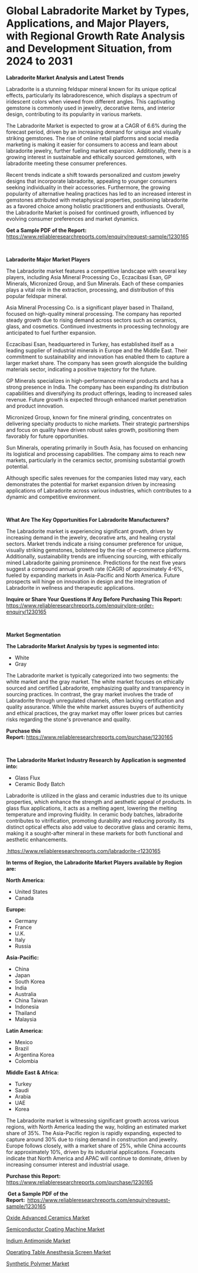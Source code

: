 <p><h1>Global Labradorite Market by Types, Applications, and Major Players, with Regional Growth Rate Analysis and Development Situation, from 2024 to 2031</h1></p><p><strong>Labradorite Market Analysis and Latest Trends</strong></p>
<p><p>Labradorite is a stunning feldspar mineral known for its unique optical effects, particularly its labradorescence, which displays a spectrum of iridescent colors when viewed from different angles. This captivating gemstone is commonly used in jewelry, decorative items, and interior design, contributing to its popularity in various markets.</p><p>The Labradorite Market is expected to grow at a CAGR of 6.6% during the forecast period, driven by an increasing demand for unique and visually striking gemstones. The rise of online retail platforms and social media marketing is making it easier for consumers to access and learn about labradorite jewelry, further fueling market expansion. Additionally, there is a growing interest in sustainable and ethically sourced gemstones, with labradorite meeting these consumer preferences. </p><p>Recent trends indicate a shift towards personalized and custom jewelry designs that incorporate labradorite, appealing to younger consumers seeking individuality in their accessories. Furthermore, the growing popularity of alternative healing practices has led to an increased interest in gemstones attributed with metaphysical properties, positioning labradorite as a favored choice among holistic practitioners and enthusiasts. Overall, the Labradorite Market is poised for continued growth, influenced by evolving consumer preferences and market dynamics.</p></p>
<p><strong>Get a Sample PDF of the Report:&nbsp;</strong> <a href="https://www.reliableresearchreports.com/enquiry/request-sample/1230165?utm_campaign=13&utm_medium=2&utm_source=Github&utm_content=ia&utm_term=10112024&utm_id=labradorite">https://www.reliableresearchreports.com/enquiry/request-sample/1230165</a></p>
<p>&nbsp;</p>
<p><strong>Labradorite Major Market Players</strong></p>
<p><p>The Labradorite market features a competitive landscape with several key players, including Asia Mineral Processing Co., Eczacibasi Esan, GP Minerals, Micronized Group, and Sun Minerals. Each of these companies plays a vital role in the extraction, processing, and distribution of this popular feldspar mineral.</p><p>Asia Mineral Processing Co. is a significant player based in Thailand, focused on high-quality mineral processing. The company has reported steady growth due to rising demand across sectors such as ceramics, glass, and cosmetics. Continued investments in processing technology are anticipated to fuel further expansion.</p><p>Eczacibasi Esan, headquartered in Turkey, has established itself as a leading supplier of industrial minerals in Europe and the Middle East. Their commitment to sustainability and innovation has enabled them to capture a larger market share. The company has seen growth alongside the building materials sector, indicating a positive trajectory for the future.</p><p>GP Minerals specializes in high-performance mineral products and has a strong presence in India. The company has been expanding its distribution capabilities and diversifying its product offerings, leading to increased sales revenue. Future growth is expected through enhanced market penetration and product innovation.</p><p>Micronized Group, known for fine mineral grinding, concentrates on delivering specialty products to niche markets. Their strategic partnerships and focus on quality have driven robust sales growth, positioning them favorably for future opportunities.</p><p>Sun Minerals, operating primarily in South Asia, has focused on enhancing its logistical and processing capabilities. The company aims to reach new markets, particularly in the ceramics sector, promising substantial growth potential.</p><p>Although specific sales revenues for the companies listed may vary, each demonstrates the potential for market expansion driven by increasing applications of Labradorite across various industries, which contributes to a dynamic and competitive environment.</p></p>
<p>&nbsp;</p>
<p><strong>What Are The Key Opportunities For Labradorite Manufacturers?</strong></p>
<p><p>The Labradorite market is experiencing significant growth, driven by increasing demand in the jewelry, decorative arts, and healing crystal sectors. Market trends indicate a rising consumer preference for unique, visually striking gemstones, bolstered by the rise of e-commerce platforms. Additionally, sustainability trends are influencing sourcing, with ethically mined Labradorite gaining prominence. Predictions for the next five years suggest a compound annual growth rate (CAGR) of approximately 4-6%, fueled by expanding markets in Asia-Pacific and North America. Future prospects will hinge on innovation in design and the integration of Labradorite in wellness and therapeutic applications.</p></p>
<p><strong>Inquire or Share Your Questions If Any Before Purchasing This Report:</strong> <a href="https://www.reliableresearchreports.com/enquiry/pre-order-enquiry/1230165?utm_campaign=13&utm_medium=2&utm_source=Github&utm_content=ia&utm_term=10112024&utm_id=labradorite">https://www.reliableresearchreports.com/enquiry/pre-order-enquiry/1230165</a></p>
<p>&nbsp;</p>
<p><strong>Market Segmentation</strong></p>
<p><strong>The Labradorite Market Analysis by types is segmented into:</strong></p>
<p><ul><li>White</li><li>Gray</li></ul></p>
<p><p>The Labradorite market is typically categorized into two segments: the white market and the gray market. The white market focuses on ethically sourced and certified Labradorite, emphasizing quality and transparency in sourcing practices. In contrast, the gray market involves the trade of Labradorite through unregulated channels, often lacking certification and quality assurance. While the white market assures buyers of authenticity and ethical practices, the gray market may offer lower prices but carries risks regarding the stone's provenance and quality.</p></p>
<p><strong>Purchase this Report:&nbsp;</strong><a href="https://www.reliableresearchreports.com/purchase/1230165?utm_campaign=13&utm_medium=2&utm_source=Github&utm_content=ia&utm_term=10112024&utm_id=labradorite">https://www.reliableresearchreports.com/purchase/1230165</a></p>
<p>&nbsp;</p>
<p><strong>The Labradorite Market Industry Research by Application is segmented into:</strong></p>
<p><ul><li>Glass Flux</li><li>Ceramic Body Batch</li></ul></p>
<p><p>Labradorite is utilized in the glass and ceramic industries due to its unique properties, which enhance the strength and aesthetic appeal of products. In glass flux applications, it acts as a melting agent, lowering the melting temperature and improving fluidity. In ceramic body batches, labradorite contributes to vitrification, promoting durability and reducing porosity. Its distinct optical effects also add value to decorative glass and ceramic items, making it a sought-after mineral in these markets for both functional and aesthetic enhancements.</p></p>
<p><a href="https://www.reliableresearchreports.com/labradorite-r1230165?utm_campaign=13&utm_medium=2&utm_source=Github&utm_content=ia&utm_term=10112024&utm_id=labradorite">&nbsp;https://www.reliableresearchreports.com/labradorite-r1230165</a></p>
<p><strong>In terms of Region, the Labradorite Market Players available by Region are:</strong></p>
<p>
    <p> <strong> North America: </strong>
        <ul>
            <li>United States</li>
            <li>Canada</li>
        </ul>
        </p> 
    <p> <strong> Europe: </strong>
        <ul>
            <li>Germany</li>
            <li>France</li>
            <li>U.K.</li>
            <li>Italy</li>
            <li>Russia</li>
        </ul>
        </p> 
    <p> <strong> Asia-Pacific: </strong>
        <ul>
            <li>China</li>
            <li>Japan</li>
            <li>South Korea</li>
            <li>India</li>
            <li>Australia</li>
            <li>China Taiwan</li>
            <li>Indonesia</li>
            <li>Thailand</li>
            <li>Malaysia</li>
        </ul>
        </p> 
    <p> <strong> Latin America: </strong>
        <ul>
            <li>Mexico</li>
            <li>Brazil</li>
            <li>Argentina Korea</li>
            <li>Colombia</li>
        </ul>
        </p> 
    <p> <strong> Middle East & Africa: </strong>
        <ul>
            <li>Turkey</li>
            <li>Saudi</li>
            <li>Arabia</li>
            <li>UAE</li>
            <li>Korea</li>
        </ul>
    </p>
    </p>
<p><p>The Labradorite market is witnessing significant growth across various regions, with North America leading the way, holding an estimated market share of 35%. The Asia-Pacific region is rapidly expanding, expected to capture around 30% due to rising demand in construction and jewelry. Europe follows closely, with a market share of 25%, while China accounts for approximately 10%, driven by its industrial applications. Forecasts indicate that North America and APAC will continue to dominate, driven by increasing consumer interest and industrial usage.</p></p>
<p><strong>Purchase this Report: </strong><a href="https://www.reliableresearchreports.com/purchase/1230165?utm_campaign=13&utm_medium=2&utm_source=Github&utm_content=ia&utm_term=10112024&utm_id=labradorite">https://www.reliableresearchreports.com/purchase/1230165</a></p>
<p>&nbsp;<strong>Get a Sample PDF of the Report:&nbsp;&nbsp;</strong><a href="https://www.reliableresearchreports.com/enquiry/request-sample/1230165?utm_campaign=13&utm_medium=2&utm_source=Github&utm_content=ia&utm_term=10112024&utm_id=labradorite">https://www.reliableresearchreports.com/enquiry/request-sample/1230165</a></p>
<p><strong></strong></p>
<p><p><a href="https://www.linkedin.com/pulse/pioneering-growth-analyzing-global-oxide-advanced-ceramics-h7t2e?utm_campaign=13&utm_medium=2&utm_source=Github&utm_content=ia&utm_term=10112024&utm_id=labradorite">Oxide Advanced Ceramics Market</a></p><p><a href="https://www.linkedin.com/pulse/semiconductor-coating-machine-market-global-regional-analysis-cvvoe?utm_campaign=13&utm_medium=2&utm_source=Github&utm_content=ia&utm_term=10112024&utm_id=labradorite">Semiconductor Coating Machine Market</a></p><p><a href="https://github.com/keitelmoprotinu/Market-Research-Report-List-1/blob/main/indium-antimonide-market.md?utm_campaign=13&utm_medium=2&utm_source=Github&utm_content=ia&utm_term=10112024&utm_id=labradorite">Indium Antimonide Market</a></p><p><a href="https://issuu.com/reportprime-2/docs/operating-table-anesthesia-screen-m_8e0648377a8758?utm_campaign=13&utm_medium=2&utm_source=Github&utm_content=ia&utm_term=10112024&utm_id=labradorite">Operating Table Anesthesia Screen Market</a></p><p><a href="https://github.com/shauntarfpso/Market-Research-Report-List-1/blob/main/synthetic-polymer-market.md?utm_campaign=13&utm_medium=2&utm_source=Github&utm_content=ia&utm_term=10112024&utm_id=labradorite">Synthetic Polymer Market</a></p></p>